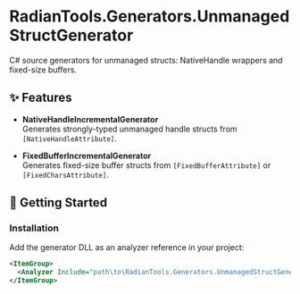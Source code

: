 # RadianTools.Generators.UnmanagedStructGenerator

C# source generators for unmanaged structs: NativeHandle wrappers and fixed-size buffers.

## ✨ Features
- **NativeHandleIncrementalGenerator**  
  Generates strongly-typed unmanaged handle structs from `[NativeHandleAttribute]`.

- **FixedBufferIncrementalGenerator**  
  Generates fixed-size buffer structs from `[FixedBufferAttribute]` or `[FixedCharsAttribute]`.

## 🚀 Getting Started

### Installation
Add the generator DLL as an analyzer reference in your project:

```xml
<ItemGroup>
  <Analyzer Include="path\to\RadianTools.Generators.UnmanagedStructGenerator.dll" />
</ItemGroup>
